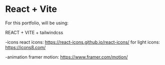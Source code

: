# React + Vite

For this portfolio, will be using:

REACT + VITE + tailwindcss

-icons
react icons: https://react-icons.github.io/react-icons/
for light icons: https://icons8.com/

-animation
framer motion: https://www.framer.com/motion/
